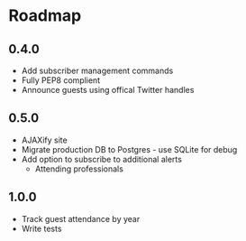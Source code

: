 Roadmap
=======

0.4.0
-----

- Add subscriber management commands
- Fully PEP8 complient
- Announce guests using offical Twitter handles

0.5.0
-----

- AJAXify site
- Migrate production DB to Postgres - use SQLite for debug
- Add option to subscribe to additional alerts
    - Attending professionals

1.0.0
-----

- Track guest attendance by year
- Write tests

